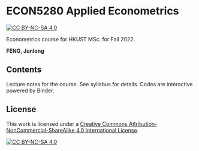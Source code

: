 # ECON5280 Applied Econometrics

[![CC BY-NC-SA 4.0][cc-by-nc-sa-shield]][cc-by-nc-sa]

Econometrics course for HKUST MSc. for Fall 2022.

**FENG, Junlong**

## Contents

Lecture notes for the course. See syllabus for details. Codes are interactive powered by Binder.

## License

This work is licensed under a
[Creative Commons Attribution-NonCommercial-ShareAlike 4.0 International License][cc-by-nc-sa].

[![CC BY-NC-SA 4.0][cc-by-nc-sa-image]][cc-by-nc-sa]

[cc-by-nc-sa]: http://creativecommons.org/licenses/by-nc-sa/4.0/
[cc-by-nc-sa-image]: https://licensebuttons.net/l/by-nc-sa/4.0/88x31.png
[cc-by-nc-sa-shield]: https://img.shields.io/badge/License-CC%20BY--NC--SA%204.0-lightgrey.svg
